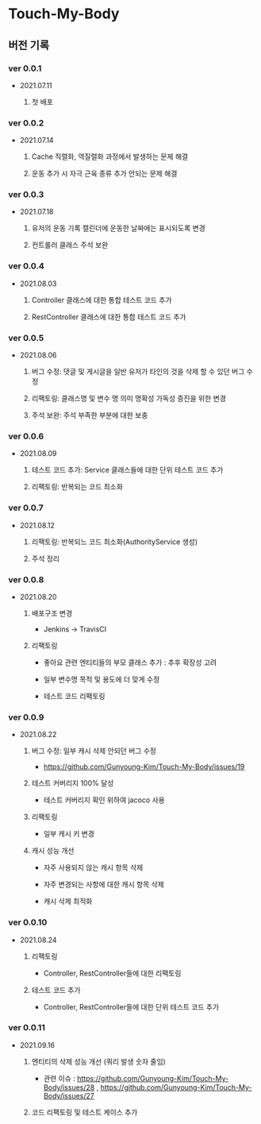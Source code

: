 # Touch-My-Body

## 버전 기록

### ver 0.0.1 

- 2021.07.11

    1. 첫 배포

### ver 0.0.2

- 2021.07.14

    1. Cache 직렬화, 역질렬화 과정에서 발생하는 문제 해결

    2. 운동 추가 시 자극 근육 종류 추가 안되는 문제 해결

### ver 0.0.3

- 2021.07.18

    1. 유저의 운동 기록 캘린더에 운동한 날짜에는 표시되도록 변경

    2. 컨트롤러 클래스 주석 보완

### ver 0.0.4

- 2021.08.03

    1. Controller 클래스에 대한 통합 테스트 코드 추가 

    2. RestController 클래스에 대한 통합 테스트 코드 추가 

### ver 0.0.5

- 2021.08.06

    1. 버그 수정: 댓글 및 게시글을 일반 유저가 타인의 것을 삭제 할 수 있던 버그 수정
 
    2. 리팩토링: 클래스명 및 변수 명 의미 명확성 가독성 증진을 위한 변경

    3. 주석 보완: 주석 부족한 부분에 대한 보충 

### ver 0.0.6

- 2021.08.09

    1. 테스트 코드 추가: Service 클래스들에 대한 단위 테스트 코드 추가 

    2. 리팩토링: 반복되는 코드 최소화

### ver 0.0.7

- 2021.08.12

    1. 리팩토링: 반복되느 코드 최소화(AuthorityService 생성)

    2. 주석 정리

### ver 0.0.8 

- 2021.08.20

    1. 배포구조 변경

         - Jenkins -> TravisCI

    2. 리팩토링

         - 좋아요 관련 엔티티들의 부모 클래스 추가 : 추후 확장성 고려

         - 일부 변수명 목적 및 용도에 더 맞게 수정

         - 테스트 코드 리팩토링

### ver 0.0.9

- 2021.08.22

    1. 버그 수정: 일부 캐시 삭제 안되던 버그 수정

         - https://github.com/Gunyoung-Kim/Touch-My-Body/issues/19

    2. 테스트 커버리지 100% 달성

         - 테스트 커버리지 확인 위하여 jacoco 사용

    3. 리팩토링

         - 일부 캐시 키 변경

    4. 캐시 성능 개선

         - 자주 사용되지 않는 캐시 항목 삭제

         - 자주 변경되는 사항에 대한 캐시 항목 삭제

         - 캐시 삭제 최적화

### ver 0.0.10

- 2021.08.24

    1. 리팩토링

         - Controller, RestController들에 대한 리팩토링

    2. 테스트 코드 추가

         - Controller, RestController들에 대한 단위 테스트 코드 추가

### ver 0.0.11

- 2021.09.16

    1. 엔티티의 삭제 성능 개선 (쿼리 발생 숫자 줄임)

         -  관련 이슈 : https://github.com/Gunyoung-Kim/Touch-My-Body/issues/28 , https://github.com/Gunyoung-Kim/Touch-My-Body/issues/27

    2. 코드 리팩토링 및 테스트 케이스 추가 

